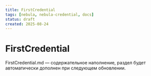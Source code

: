 ```yaml
---
title: FirstCredential
tags: [nebula, nebula-credential, docs]
status: draft
created: 2025-08-24
---
```


# FirstCredential

FirstCredential.md — содержательное наполнение, раздел будет автоматически дополнен при следующем обновлении.

